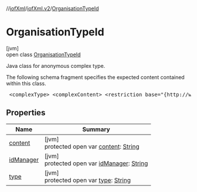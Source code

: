 //[iofXml](../../../index.md)/[iofXml.v2](../index.md)/[OrganisationTypeId](index.md)

# OrganisationTypeId

[jvm]\
open class [OrganisationTypeId](index.md)

<p>Java class for anonymous complex type. <p>The following schema fragment specifies the expected content contained within this class. <pre> &lt;complexType&gt; &lt;complexContent&gt; &lt;restriction base="{http://www.w3.org/2001/XMLSchema}anyType"&gt; &lt;attribute name="type"&gt; &lt;simpleType&gt; &lt;restriction base="{http://www.w3.org/2001/XMLSchema}token"&gt; &lt;enumeration value="int"/&gt; &lt;enumeration value="nat"/&gt; &lt;enumeration value="reg"/&gt; &lt;enumeration value="loc"/&gt; &lt;enumeration value="other"/&gt; &lt;/restriction&gt; &lt;/simpleType&gt; &lt;/attribute&gt; &lt;attribute name="idManager" type="{http://www.w3.org/2001/XMLSchema}anySimpleType" /&gt; &lt;/restriction&gt; &lt;/complexContent&gt; &lt;/complexType&gt; </pre>

## Properties

| Name | Summary |
|---|---|
| [content](content.md) | [jvm]<br>protected open var [content](content.md): [String](https://docs.oracle.com/javase/8/docs/api/java/lang/String.html) |
| [idManager](id-manager.md) | [jvm]<br>protected open var [idManager](id-manager.md): [String](https://docs.oracle.com/javase/8/docs/api/java/lang/String.html) |
| [type](type.md) | [jvm]<br>protected open var [type](type.md): [String](https://docs.oracle.com/javase/8/docs/api/java/lang/String.html) |
